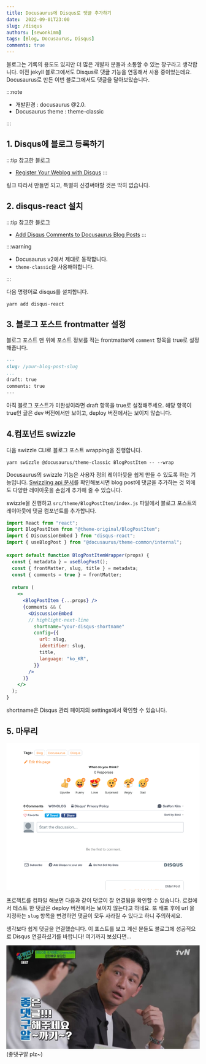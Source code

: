 ```yaml
---
title: Docusaurus에 Disqus로 댓글 추가하기
date:  2022-09-01T23:00
slug: /disqus
authors: [sewonkimm]
tags: [Blog, Docusaurus, Disqus]
comments: true
---
```


블로그는 기록의 용도도 있지만 더 많은 개발자 분들과 소통할 수 있는 창구라고 생각합니다. 이전 jekyll 블로그에서도 Disqus로 댓글 기능을 연동해서 사용 중이었는데요. Docusaurus로 만든 이번 블로그에서도 댓글을 달아보았습니다. 

<!--truncate-->

:::note 

- 개발환경 : docusaurus @2.0.
- Docusaurus theme : theme-classic  

:::

## 1. Disqus에 블로그 등록하기

:::tip 참고한 블로그

- [Register Your Weblog with Disqus](https://madrus4u.com/blog/register-disqus)
:::

링크 따라서 만들면 되고, 특별히 신경써야할 것은 딱히 없습니다. 

## 2. disqus-react 설치


:::tip 참고한 블로그

- [Add Disqus Comments to Docusaurus Blog Posts](https://madrus4u.com/blog/blog-comments)
:::


:::warning

- Docusaurus v2에서 제대로 동작합니다.
- `theme-classic`을 사용해야합니다.

:::

다음 명령어로 disqus를 설치합니다. 
```shell
yarn add disqus-react
```

## 3. 블로그 포스트 frontmatter 설정

블로그 포스트 맨 위에 포스트 정보를 적는 frontmatter에 `comment` 항목을 true로 설정해줍니다.

```md
---
slug: /your-blog-post-slug
...
draft: true
comments: true 
---
```

아직 블로그 포스트가 미완성이라면 draft 항목을 true로 설정해주세요. 해당 항목이 true인 글은 dev 버전에서만 보이고, deploy 버전에서는 보이지 않습니다.

## 4.컴포넌트 swizzle

다음 swizzle CLI로 블로그 포스트 wrapping을 진행합니다.

```shell
yarn swizzle @docusaurus/theme-classic BlogPostItem -- --wrap
```

Docusaurus의 swizzle 기능은 사용자 정의 레이아웃을 쉽게 만들 수 있도록 하는 기능입니다. [Swizzling api 문서](https://docusaurus.io/ko/docs/cli#docusaurus-swizzle)를 확인해보시면 blog post에 댓글을 추가하는 것 외에도 다양한 레이아웃을 손쉽게 추가해 줄 수 있습니다. 

swizzle을 진행하고 `src/theme/BlogPostItem/index.js` 파일에서 블로그 포스트의 레이아웃에 댓글 컴포넌트를 추가합니다.  

```jsx
import React from "react";
import BlogPostItem from "@theme-original/BlogPostItem";
import { DiscussionEmbed } from "disqus-react";
import { useBlogPost } from "@docusaurus/theme-common/internal";

export default function BlogPostItemWrapper(props) {
  const { metadata } = useBlogPost();
  const { frontMatter, slug, title } = metadata;
  const { comments = true } = frontMatter;

  return (
    <>
      <BlogPostItem {...props} />
      {comments && (
        <DiscussionEmbed
        // highlight-next-line
          shortname="your-disqus-shortname"
          config={{
            url: slug,
            identifier: slug,
            title,
            language: "ko_KR",
          }}
        />
      )}
    </>
  );
}

```

shortname은 Disqus 관리 페이지의 settings에서 확인할 수 있습니다.


## 5. 마무리

![success](./image.png)

프로젝트를 컴파일 해보면 다음과 같이 댓글이 잘 연결됨을 확인할 수 있습니다. 로컬에서 테스트 한 댓글은 deploy 버전에서는 보이지 않는다고 하네요. 또 배포 후에 url 을 지정하는 `slug` 항목을 변경하면 댓글이 모두 사라질 수 있다고 하니 주의하세요.




생각보다 쉽게 댓글을 연결했습니다. 이 포스트를 보고 계신 분들도 블로그에 성공적으로 Disqus 연결하셨기를 바랍니다! 여기까지 보셨다면...

![좋댓구알](./좋댓구알.jpeg)
(좋댓구알 plz~)
